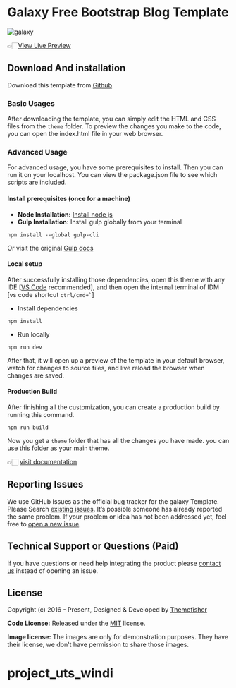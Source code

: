 # Galaxy Free Bootstrap Blog Template

![galaxy](https://demo.themefisher.com/thumbnails/galaxy.png)

👉🏻[View Live Preview](https://demo.themefisher.com/galaxy/)

<!-- download -->
## Download And installation

Download this template from [Github](https://github.com/themefisher/galaxy/archive/main.zip)

<!-- installation -->
### Basic Usages

After downloading the template, you can simply edit the HTML and CSS files from the `theme` folder. To preview the changes you make to the code, you can open the index.html file in your web browser.

### Advanced Usage

For advanced usage, you have some prerequisites to install. Then you can run it on your localhost. You can view the package.json file to see which scripts are included.

#### Install prerequisites (once for a machine)

* **Node Installation:** [Install node js](https://nodejs.org/en/download/)
* **Gulp Installation:** Install gulp globally from your terminal

```
npm install --global gulp-cli
```

Or visit the original [Gulp docs](https://gulpjs.com/docs/en/getting-started/quick-start)

#### Local setup

After successfully installing those dependencies, open this theme with any IDE [[VS Code](https://code.visualstudio.com/) recommended], and then open the internal terminal of IDM [vs code shortcut <code>ctrl/cmd+\`</code>]

* Install dependencies

```
npm install
```

* Run locally

```
npm run dev
```

After that, it will open up a preview of the template in your default browser, watch for changes to source files, and live reload the browser when changes are saved.

#### Production Build

After finishing all the customization, you can create a production build by running this command.

```
npm run build
```

Now you get a `theme` folder that has all the changes you have made. you can use this folder as your main theme.

👉🏻 [visit documentation](https://docs.themefisher.com/galaxy/)

<!-- reporting issue -->
## Reporting Issues

We use GitHub Issues as the official bug tracker for the galaxy Template. Please Search [existing issues](https://github.com/themefisher/galaxy/issues). It’s possible someone has already reported the same problem.
If your problem or idea has not been addressed yet, feel free to [open a new issue](https://github.com/themefisher/galaxy/issues).

<!-- support -->
## Technical Support or Questions (Paid)

If you have questions or need help integrating the product please [contact us](mailto:mehedi@themefisher.com) instead of opening an issue.

<!-- licence -->
## License

Copyright (c) 2016 - Present, Designed & Developed by [Themefisher](https://themefisher.com)

**Code License:** Released under the [MIT](https://github.com/themefisher/galaxy/blob/main/LICENSE) license.

**Image license:** The images are only for demonstration purposes. They have their license, we don't have permission to share those images.
# project_uts_windi
